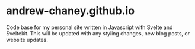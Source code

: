 # andrew-chaney.github.io

Code base for my personal site written in Javascript with Svelte and Sveltekit. This will be updated with any styling changes, new blog posts, or website updates.
